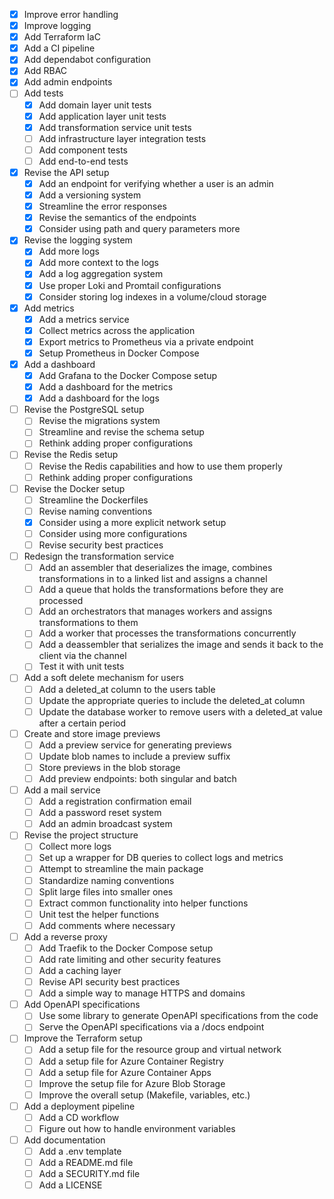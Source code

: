 - [X] Improve error handling
- [X] Improve logging
- [X] Add Terraform IaC
- [X] Add a CI pipeline
- [X] Add dependabot configuration
- [X] Add RBAC
- [X] Add admin endpoints
- [ ] Add tests
  - [X] Add domain layer unit tests
  - [X] Add application layer unit tests
  - [X] Add transformation service unit tests
  - [ ] Add infrastructure layer integration tests
  - [ ] Add component tests
  - [ ] Add end-to-end tests
- [X] Revise the API setup
  - [X] Add an endpoint for verifying whether a user is an admin
  - [X] Add a versioning system
  - [X] Streamline the error responses
  - [X] Revise the semantics of the endpoints
  - [X] Consider using path and query parameters more
- [X] Revise the logging system
  - [X] Add more logs
  - [X] Add more context to the logs
  - [X] Add a log aggregation system
  - [X] Use proper Loki and Promtail configurations
  - [X] Consider storing log indexes in a volume/cloud storage
- [X] Add metrics
  - [X] Add a metrics service
  - [X] Collect metrics across the application
  - [X] Export metrics to Prometheus via a private endpoint
  - [X] Setup Prometheus in Docker Compose
- [X] Add a dashboard
  - [X] Add Grafana to the Docker Compose setup
  - [X] Add a dashboard for the metrics
  - [X] Add a dashboard for the logs
- [ ] Revise the PostgreSQL setup
  - [ ] Revise the migrations system
  - [ ] Streamline and revise the schema setup
  - [ ] Rethink adding proper configurations
- [ ] Revise the Redis setup
  - [ ] Revise the Redis capabilities and how to use them properly
  - [ ] Rethink adding proper configurations
- [ ] Revise the Docker setup
  - [ ] Streamline the Dockerfiles
  - [ ] Revise naming conventions
  - [X] Consider using a more explicit network setup
  - [ ] Consider using more configurations
  - [ ] Revise security best practices
- [ ] Redesign the transformation service
  - [ ] Add an assembler that deserializes the image, combines transformations in to a linked list and assigns a channel
  - [ ] Add a queue that holds the transformations before they are processed
  - [ ] Add an orchestrators that manages workers and assigns transformations to them
  - [ ] Add a worker that processes the transformations concurrently
  - [ ] Add a deassembler that serializes the image and sends it back to the client via the channel
  - [ ] Test it with unit tests
- [ ] Add a soft delete mechanism for users
  - [ ] Add a deleted_at column to the users table
  - [ ] Update the appropriate queries to include the deleted_at column
  - [ ] Update the database worker to remove users with a deleted_at value after a certain period
- [ ] Create and store image previews
  - [ ] Add a preview service for generating previews
  - [ ] Update blob names to include a preview suffix
  - [ ] Store previews in the blob storage
  - [ ] Add preview endpoints: both singular and batch
- [ ] Add a mail service
  - [ ] Add a registration confirmation email
  - [ ] Add a password reset system
  - [ ] Add an admin broadcast system
- [ ] Revise the project structure
  - [ ] Collect more logs
  - [ ] Set up a wrapper for DB queries to collect logs and metrics
  - [ ] Attempt to streamline the main package
  - [ ] Standardize naming conventions
  - [ ] Split large files into smaller ones
  - [ ] Extract common functionality into helper functions
  - [ ] Unit test the helper functions
  - [ ] Add comments where necessary
- [ ] Add a reverse proxy
  - [ ] Add Traefik to the Docker Compose setup
  - [ ] Add rate limiting and other security features
  - [ ] Add a caching layer
  - [ ] Revise API security best practices
  - [ ] Add a simple way to manage HTTPS and domains
- [ ] Add OpenAPI specifications
  - [ ] Use some library to generate OpenAPI specifications from the code
  - [ ] Serve the OpenAPI specifications via a /docs endpoint
- [ ] Improve the Terraform setup
  - [ ] Add a setup file for the resource group and virtual network
  - [ ] Add a setup file for Azure Container Registry
  - [ ] Add a setup file for Azure Container Apps
  - [ ] Improve the setup file for Azure Blob Storage
  - [ ] Improve the overall setup (Makefile, variables, etc.)
- [ ] Add a deployment pipeline
  - [ ] Add a CD workflow
  - [ ] Figure out how to handle environment variables
- [ ] Add documentation
  - [ ] Add a .env template
  - [ ] Add a README.md file
  - [ ] Add a SECURITY.md file
  - [ ] Add a LICENSE